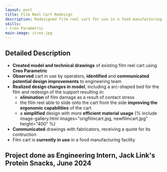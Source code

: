 ```yaml
---
layout: post
title: Film Reel Cart Redesign
description: Redesigned film reel cart for use in a food manufacturing facility.
skills: 
- Creo Parametric
main-image: /creo.jpg
---
```

## Detailed Description
- **Created model and technical drawings** of existing film reel cart using **Creo Parametric**
- **Observed** cart in use by operators, **identified** and **communicated potential design improvements** to engineering team
- **Realized design changes in model**, including a arc-shaped bed for the film and redesign of the support resulting in:
  - **elimination** of film damage as a result of contact stress
  - the film reel able to slide onto the cart from the side **improving the ergonomic capabilities** of the cart
  - a **simplified** design with more **efficient material usage**
{% include image-gallery.html images="origfilmcart.jpg, newfilmcart.jpg" height="400" %}
- **Communicated** drawings with fabricators, receiving a quote for its contruction
- Film cart is **currently in use** in a food manufacturing facility

Project done as **Engineering Intern, Jack Link's Protein Snacks, June 2024**
---
